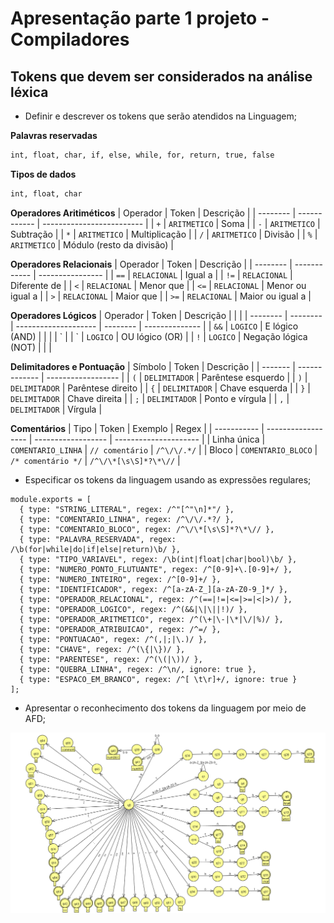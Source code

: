 # Apresentação parte 1 projeto - Compiladores

## Tokens que devem ser considerados na análise léxica
* Definir e descrever os tokens que serão atendidos na Linguagem;


**Palavras reservadas**
```bash
int, float, char, if, else, while, for, return, true, false
```
**Tipos de dados**
```bash
int, float, char
```
**Operadores Aritiméticos**
| Operador | Token        | Descrição                 |
| -------- | ------------ | ------------------------- |
| `+`      | `ARITMETICO` | Soma                      |
| `-`      | `ARITMETICO` | Subtração                 |
| `*`      | `ARITMETICO` | Multiplicação             |
| `/`      | `ARITMETICO` | Divisão                   |
| `%`      | `ARITMETICO` | Módulo (resto da divisão) |

**Operadores Relacionais**
| Operador | Token        | Descrição        |
| -------- | ------------ | ---------------- |
| `==`     | `RELACIONAL` | Igual a          |
| `!=`     | `RELACIONAL` | Diferente de     |
| `<`      | `RELACIONAL` | Menor que        |
| `<=`     | `RELACIONAL` | Menor ou igual a |
| `>`      | `RELACIONAL` | Maior que        |
| `>=`     | `RELACIONAL` | Maior ou igual a |


**Operadores Lógicos**
| Operador | Token    | Descrição            |          |                |
| -------- | -------- | -------------------- | -------- | -------------- |
| `&&`     | `LOGICO` | E lógico (AND)       |          |                |
| \`       |          | \`                   | `LOGICO` | OU lógico (OR) |
| `!`      | `LOGICO` | Negação lógica (NOT) |          |                |

**Delimitadores e Pontuação**
| Símbolo | Token         | Descrição          |
| ------- | ------------- | ------------------ |
| `(`     | `DELIMITADOR` | Parêntese esquerdo |
| `)`     | `DELIMITADOR` | Parêntese direito  |
| `{`     | `DELIMITADOR` | Chave esquerda     |
| `}`     | `DELIMITADOR` | Chave direita      |
| `;`     | `DELIMITADOR` | Ponto e vírgula    |
| `,`     | `DELIMITADOR` | Vírgula            |

**Comentários**
| Tipo        | Token              | Exemplo            | Regex                 |
| ----------- | ------------------ | ------------------ | --------------------- |
| Linha única | `COMENTARIO_LINHA` | `// comentário`    | `/^\/\/.*/`           |
| Bloco       | `COMENTARIO_BLOCO` | `/* comentário */` | `/^\/\*[\s\S]*?\*\//` |

  
* Especificar os tokens da linguagem usando as expressões regulares; 
```node
module.exports = [
  { type: "STRING_LITERAL", regex: /^"[^"\n]*"/ },
  { type: "COMENTARIO_LINHA", regex: /^\/\/.*?/ },
  { type: "COMENTARIO_BLOCO", regex: /^\/\*[\s\S]*?\*\// },
  { type: "PALAVRA_RESERVADA", regex: /\b(for|while|do|if|else|return)\b/ },
  { type: "TIPO_VARIAVEL", regex: /\b(int|float|char|bool)\b/ },
  { type: "NUMERO_PONTO_FLUTUANTE", regex: /^[0-9]+\.[0-9]+/ },
  { type: "NUMERO_INTEIRO", regex: /^[0-9]+/ },
  { type: "IDENTIFICADOR", regex: /^[a-zA-Z_][a-zA-Z0-9_]*/ },
  { type: "OPERADOR_RELACIONAL", regex: /^(==|!=|<=|>=|<|>)/ },
  { type: "OPERADOR_LOGICO", regex: /^(&&|\|\||!)/ },
  { type: "OPERADOR_ARITMETICO", regex: /^(\+|\-|\*|\/|%)/ },
  { type: "OPERADOR_ATRIBUICAO", regex: /^=/ },
  { type: "PONTUACAO", regex: /^(,|;|\.)/ },
  { type: "CHAVE", regex: /^(\{|\})/ },
  { type: "PARENTESE", regex: /^(\(|\))/ },
  { type: "QUEBRA_LINHA", regex: /^\n/, ignore: true },
  { type: "ESPACO_EM_BRANCO", regex: /^[ \t\r]+/, ignore: true }
];
```
* Apresentar o reconhecimento dos tokens da linguagem por meio de AFD;

![IMAGEM_AFD](imagem_afd_trabalho.png)



